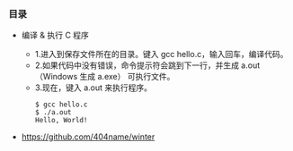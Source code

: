 ### 目录

- 编译 & 执行 C 程序
    - 1.进入到保存文件所在的目录。键入 gcc hello.c，输入回车，编译代码。
    - 2.如果代码中没有错误，命令提示符会跳到下一行，并生成 a.out（Windows 生成 a.exe） 可执行文件。
    - 3.现在，键入 a.out 来执行程序。
      ```
      $ gcc hello.c
      $ ./a.out
      Hello, World!
      ```


- https://github.com/404name/winter




